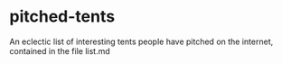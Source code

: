 pitched-tents
=============

An eclectic list of interesting tents people have pitched on the internet, contained in the file list.md
